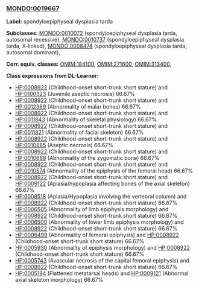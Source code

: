 
### [MONDO:0019667](http://purl.obolibrary.org/obo/MONDO_0019667)
**Label:** spondyloepiphyseal dysplasia tarda

**Subclasses:** [MONDO:0010072](http://purl.obolibrary.org/obo/MONDO_0010072) (spondyloepiphyseal dysplasia tarda, autosomal recessive), [MONDO:0010737](http://purl.obolibrary.org/obo/MONDO_0010737) (spondyloepiphyseal dysplasia tarda, X-linked), [MONDO:0008474](http://purl.obolibrary.org/obo/MONDO_0008474) (spondyloepiphyseal dysplasia tarda, autosomal dominant), 

**Corr. equiv. classes:** [OMIM:184100](http://purl.obolibrary.org/obo/OMIM_184100), [OMIM:271600](http://purl.obolibrary.org/obo/OMIM_271600), [OMIM:313400](http://purl.obolibrary.org/obo/OMIM_313400), 

**Class expressions from DL-Learner:**

- [HP:0008922](http://purl.obolibrary.org/obo/HP_0008922) (Childhood-onset short-trunk short stature) and [HP:0100323](http://purl.obolibrary.org/obo/HP_0100323) (Juvenile aseptic necrosis) 66.67%
- [HP:0008922](http://purl.obolibrary.org/obo/HP_0008922) (Childhood-onset short-trunk short stature) and [HP:0012369](http://purl.obolibrary.org/obo/HP_0012369) (Abnormality of malar bones) 66.67%
- [HP:0008922](http://purl.obolibrary.org/obo/HP_0008922) (Childhood-onset short-trunk short stature) and [HP:0011843](http://purl.obolibrary.org/obo/HP_0011843) (Abnormality of skeletal physiology) 66.67%
- [HP:0008922](http://purl.obolibrary.org/obo/HP_0008922) (Childhood-onset short-trunk short stature) and [HP:0011821](http://purl.obolibrary.org/obo/HP_0011821) (Abnormality of facial skeleton) 66.67%
- [HP:0008922](http://purl.obolibrary.org/obo/HP_0008922) (Childhood-onset short-trunk short stature) and [HP:0010885](http://purl.obolibrary.org/obo/HP_0010885) (Aseptic necrosis) 66.67%
- [HP:0008922](http://purl.obolibrary.org/obo/HP_0008922) (Childhood-onset short-trunk short stature) and [HP:0010668](http://purl.obolibrary.org/obo/HP_0010668) (Abnormality of the zygomatic bone) 66.67%
- [HP:0008922](http://purl.obolibrary.org/obo/HP_0008922) (Childhood-onset short-trunk short stature) and [HP:0010574](http://purl.obolibrary.org/obo/HP_0010574) (Abnormality of the epiphysis of the femoral head) 66.67%
- [HP:0008922](http://purl.obolibrary.org/obo/HP_0008922) (Childhood-onset short-trunk short stature) and [HP:0009122](http://purl.obolibrary.org/obo/HP_0009122) (Aplasia/hypoplasia affecting bones of the axial skeleton) 66.67%
- [HP:0008518](http://purl.obolibrary.org/obo/HP_0008518) (Aplasia/Hypoplasia involving the vertebral column) and [HP:0008922](http://purl.obolibrary.org/obo/HP_0008922) (Childhood-onset short-trunk short stature) 66.67%
- [HP:0006505](http://purl.obolibrary.org/obo/HP_0006505) (Abnormality of limb epiphysis morphology) and [HP:0008922](http://purl.obolibrary.org/obo/HP_0008922) (Childhood-onset short-trunk short stature) 66.67%
- [HP:0006500](http://purl.obolibrary.org/obo/HP_0006500) (Abnormality of lower limb epiphysis morphology) and [HP:0008922](http://purl.obolibrary.org/obo/HP_0008922) (Childhood-onset short-trunk short stature) 66.67%
- [HP:0006499](http://purl.obolibrary.org/obo/HP_0006499) (Abnormality of femoral epiphysis) and [HP:0008922](http://purl.obolibrary.org/obo/HP_0008922) (Childhood-onset short-trunk short stature) 66.67%
- [HP:0005930](http://purl.obolibrary.org/obo/HP_0005930) (Abnormality of epiphysis morphology) and [HP:0008922](http://purl.obolibrary.org/obo/HP_0008922) (Childhood-onset short-trunk short stature) 66.67%
- [HP:0005743](http://purl.obolibrary.org/obo/HP_0005743) (Avascular necrosis of the capital femoral epiphysis) and [HP:0008922](http://purl.obolibrary.org/obo/HP_0008922) (Childhood-onset short-trunk short stature) 66.67%
- [HP:0005194](http://purl.obolibrary.org/obo/HP_0005194) (Flattened metatarsal heads) and [HP:0009121](http://purl.obolibrary.org/obo/HP_0009121) (Abnormal axial skeleton morphology) 66.67%


